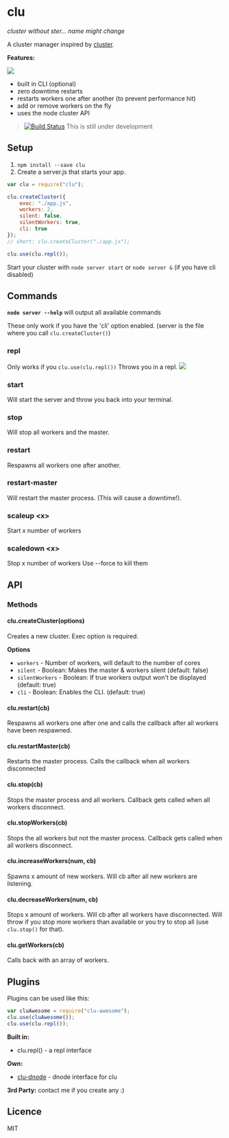 clu
========
*cluster without ster... name might change*

A cluster manager inspired by [cluster](https://github.com/LearnBoost/cluster).


**Features:**

![](https://i.imgur.com/k6r888c.png)

* built in CLI (optional)
* zero downtime restarts
* restarts workers one after another (to prevent performance hit)
* add or remove workers on the fly
* uses the node cluster API

> [![Build Status](https://travis-ci.org/fiws/clu.png?branch=master)](https://travis-ci.org/fiws/clu) This is still under development


## Setup
1. `npm install --save clu`
2. Create a server.js that starts your app.

``` JavaScript
var clu = require("clu");

clu.createCluster({
	exec: "./app.js",
	workers: 2,
	silent: false,
	silentWorkers: true,
	cli: true
});
// short: clu.createCluster("./app.js");

clu.use(clu.repl());
```
Start your cluster with `node server start` or `node server &` (if you have cli disabled)


## Commands

**`node server --help`** will output all available commands

These only work if you have the 'cli' option enabled. (server is the file where you call `clu.createCluster()`)

### repl
Only works if you `clu.use(clu.repl())`
Throws you in a repl.
![](https://i.imgur.com/E5l57ct.png)

### start
Will start the server and throw you back into your terminal.

### stop
Will stop all workers and the master.

### restart
Respawns all workers one after another.

### restart-master
Will restart the master process. (This will cause a downtime!).

### scaleup <x\>
Start x number of workers

### scaledown <x\>
Stop x number of workers
Use --force to kill them


## API

### Methods

#### clu.createCluster(options)
Creates a new cluster. Exec option is required.

**Options**

* `workers` - Number of workers, will default to the number of cores
* `silent` - Boolean: Makes the master & workers silent (default: false)
* `silentWorkers` - Boolean: If true workers output won't be displayed (default: true)
* `cli` - Boolean: Enables the CLI. (default: true)


#### clu.restart(cb)
Respawns all workers one after one and calls the callback after all workers have been respawned.


#### clu.restartMaster(cb)
Restarts the master process. Calls the callback when all workers disconnected


#### clu.stop(cb)
Stops the master process and all workers. Callback gets called when all workers disconnect.

#### clu.stopWorkers(cb)
Stops the all workers but not the master process. Callback gets called when all workers disconnect.


#### clu.increaseWorkers(num, cb)
Spawns x amount of new workers. Will cb after all new workers are listening.


#### clu.decreaseWorkers(num, cb)
Stops x amount of workers. Will cb after all workers have disconnected. Will throw if you stop more workers than available or you try to stop all (use `clu.stop()` for that).

#### clu.getWorkers(cb)
Calls back with an array of workers.






## Plugins
Plugins can be used like this:
``` JavaScript
var cluAwesome = require("clu-awesome");
clu.use(cluAwesome());
clu.use(clu.repl());
```

**Built in:**

* clu.repl() - a repl interface

**Own:**

* [clu-dnode](https://github.com/fiws/clu-dnode) - dnode interface for clu

**3rd Party:**
contact me if you create any :)


## Licence
MIT